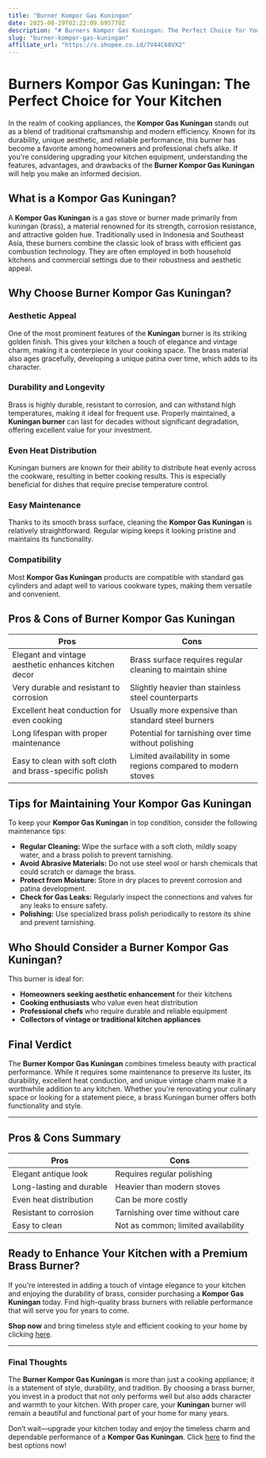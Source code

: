 ```yaml
---
title: "Burner Kompor Gas Kuningan"
date: 2025-08-29T02:22:09.695770Z
description: "# Burners Kompor Gas Kuningan: The Perfect Choice for Your Kitchen..."
slug: "burner-kompor-gas-kuningan"
affiliate_url: "https://s.shopee.co.id/7V44C68VX2"
---
```

# Burners Kompor Gas Kuningan: The Perfect Choice for Your Kitchen

In the realm of cooking appliances, the **Kompor Gas Kuningan** stands out as a blend of traditional craftsmanship and modern efficiency. Known for its durability, unique aesthetic, and reliable performance, this burner has become a favorite among homeowners and professional chefs alike. If you're considering upgrading your kitchen equipment, understanding the features, advantages, and drawbacks of the **Burner Kompor Gas Kuningan** will help you make an informed decision.

## What is a Kompor Gas Kuningan?

A **Kompor Gas Kuningan** is a gas stove or burner made primarily from kuningan (brass), a material renowned for its strength, corrosion resistance, and attractive golden hue. Traditionally used in Indonesia and Southeast Asia, these burners combine the classic look of brass with efficient gas combustion technology. They are often employed in both household kitchens and commercial settings due to their robustness and aesthetic appeal.

## Why Choose Burner Kompor Gas Kuningan?

### Aesthetic Appeal

One of the most prominent features of the **Kuningan** burner is its striking golden finish. This gives your kitchen a touch of elegance and vintage charm, making it a centerpiece in your cooking space. The brass material also ages gracefully, developing a unique patina over time, which adds to its character.

### Durability and Longevity

Brass is highly durable, resistant to corrosion, and can withstand high temperatures, making it ideal for frequent use. Properly maintained, a **Kuningan burner** can last for decades without significant degradation, offering excellent value for your investment.

### Even Heat Distribution

Kuningan burners are known for their ability to distribute heat evenly across the cookware, resulting in better cooking results. This is especially beneficial for dishes that require precise temperature control.

### Easy Maintenance

Thanks to its smooth brass surface, cleaning the **Kompor Gas Kuningan** is relatively straightforward. Regular wiping keeps it looking pristine and maintains its functionality.

### Compatibility

Most **Kompor Gas Kuningan** products are compatible with standard gas cylinders and adapt well to various cookware types, making them versatile and convenient.

## Pros & Cons of Burner Kompor Gas Kuningan

| **Pros** | **Cons** |
|------------|--------------|
| Elegant and vintage aesthetic enhances kitchen decor | Brass surface requires regular cleaning to maintain shine |
| Very durable and resistant to corrosion | Slightly heavier than stainless steel counterparts |
| Excellent heat conduction for even cooking | Usually more expensive than standard steel burners |
| Long lifespan with proper maintenance | Potential for tarnishing over time without polishing |
| Easy to clean with soft cloth and brass-specific polish | Limited availability in some regions compared to modern stoves |

## Tips for Maintaining Your Kompor Gas Kuningan

To keep your **Kompor Gas Kuningan** in top condition, consider the following maintenance tips:

- **Regular Cleaning:** Wipe the surface with a soft cloth, mildly soapy water, and a brass polish to prevent tarnishing.
- **Avoid Abrasive Materials:** Do not use steel wool or harsh chemicals that could scratch or damage the brass.
- **Protect from Moisture:** Store in dry places to prevent corrosion and patina development.
- **Check for Gas Leaks:** Regularly inspect the connections and valves for any leaks to ensure safety.
- **Polishing:** Use specialized brass polish periodically to restore its shine and prevent tarnishing.

## Who Should Consider a Burner Kompor Gas Kuningan?

This burner is ideal for:

- **Homeowners seeking aesthetic enhancement** for their kitchens
- **Cooking enthusiasts** who value even heat distribution
- **Professional chefs** who require durable and reliable equipment
- **Collectors of vintage or traditional kitchen appliances**

## Final Verdict

The **Burner Kompor Gas Kuningan** combines timeless beauty with practical performance. While it requires some maintenance to preserve its luster, its durability, excellent heat conduction, and unique vintage charm make it a worthwhile addition to any kitchen. Whether you're renovating your culinary space or looking for a statement piece, a brass Kuningan burner offers both functionality and style.

---

## Pros & Cons Summary

| **Pros** | **Cons** |
|------------|--------------|
| Elegant antique look | Requires regular polishing |
| Long-lasting and durable | Heavier than modern stoves |
| Even heat distribution | Can be more costly |
| Resistant to corrosion | Tarnishing over time without care |
| Easy to clean | Not as common; limited availability |

## Ready to Enhance Your Kitchen with a Premium Brass Burner?

If you're interested in adding a touch of vintage elegance to your kitchen and enjoying the durability of brass, consider purchasing a **Kompor Gas Kuningan** today. Find high-quality brass burners with reliable performance that will serve you for years to come.

**Shop now** and bring timeless style and efficient cooking to your home by clicking [here](https://s.shopee.co.id/7V44C68VX2).

---

### Final Thoughts

The **Burner Kompor Gas Kuningan** is more than just a cooking appliance; it is a statement of style, durability, and tradition. By choosing a brass burner, you invest in a product that not only performs well but also adds character and warmth to your kitchen. With proper care, your **Kuningan** burner will remain a beautiful and functional part of your home for many years.

Don’t wait—upgrade your kitchen today and enjoy the timeless charm and dependable performance of a **Kompor Gas Kuningan**. Click [here](https://s.shopee.co.id/7V44C68VX2) to find the best options now!